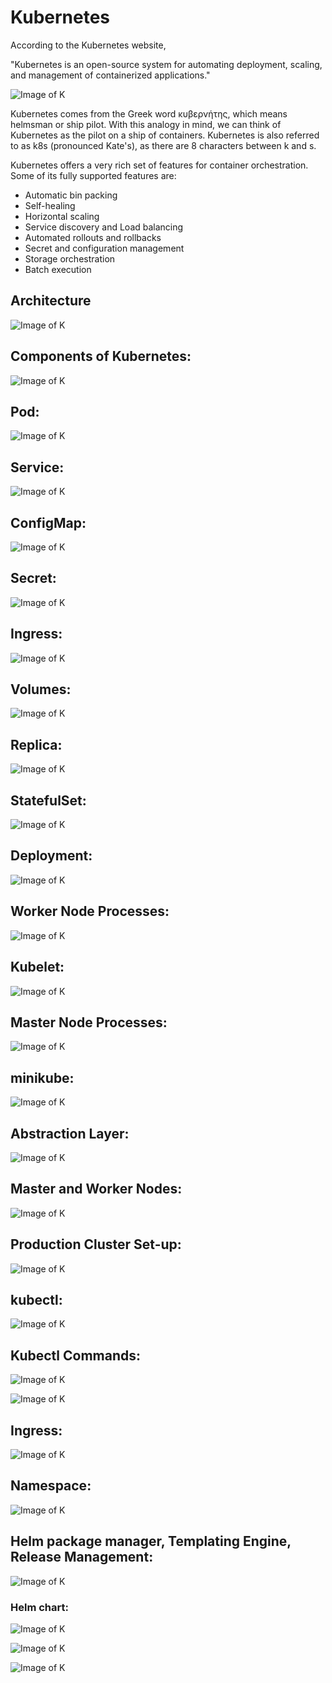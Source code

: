 # Kubernetes

According to the Kubernetes website,

"Kubernetes is an open-source system for automating deployment, scaling, and management of containerized applications."


![Image of K](https://github.com/IamVigneshC/Kubernetes/blob/main/Resources/kubernetes-logo.png)


Kubernetes comes from the Greek word κυβερνήτης, which means helmsman or ship pilot. With this analogy in mind, we can think of Kubernetes as the pilot on a ship of containers. Kubernetes is also referred to as k8s (pronounced Kate's), as there are 8 characters between k and s.

Kubernetes offers a very rich set of features for container orchestration. Some of its fully supported features are:

- Automatic bin packing
- Self-healing
- Horizontal scaling
- Service discovery and Load balancing
- Automated rollouts and rollbacks
- Secret and configuration management
- Storage orchestration
- Batch execution

## Architecture

![Image of K](https://github.com/IamVigneshC/Kubernetes/blob/main/Resources/kub.svg)

## Components of Kubernetes:

![Image of K](https://github.com/IamVigneshC/Kubernetes/blob/main/01%20Kubernetes%20Components.PNG)


## Pod:

![Image of K](https://github.com/IamVigneshC/Kubernetes/blob/main/02%20Pod.PNG)


## Service:

![Image of K](https://github.com/IamVigneshC/Kubernetes/blob/main/03%20Service.PNG)


## ConfigMap:

![Image of K](https://github.com/IamVigneshC/Kubernetes/blob/main/04%20ConfigMap.PNG)


## Secret:

![Image of K](https://github.com/IamVigneshC/Kubernetes/blob/main/05%20Secret.PNG)


## Ingress:

![Image of K](https://github.com/IamVigneshC/Kubernetes/blob/main/06%20Ingress.PNG)


## Volumes:

![Image of K](https://github.com/IamVigneshC/Kubernetes/blob/main/07%20Volumes.PNG)


## Replica:

![Image of K](https://github.com/IamVigneshC/Kubernetes/blob/main/08%20Replica.PNG)


## StatefulSet:

![Image of K](https://github.com/IamVigneshC/Kubernetes/blob/main/09%20StatefulSet.PNG)


## Deployment:

![Image of K](https://github.com/IamVigneshC/Kubernetes/blob/main/10%20Deployment.PNG)


## Worker Node Processes:

![Image of K](https://github.com/IamVigneshC/Kubernetes/blob/main/11%20Worker%20Node%20Processes.PNG)


## Kubelet:

![Image of K](https://github.com/IamVigneshC/Kubernetes/blob/main/12%20Kubelet.PNG)


## Master Node Processes:

![Image of K](https://github.com/IamVigneshC/Kubernetes/blob/main/13%20Master%20Node%20Processes.PNG)


## minikube:

![Image of K](https://github.com/IamVigneshC/Kubernetes/blob/main/14%20minikube.PNG)



## Abstraction Layer:

![Image of K](https://github.com/IamVigneshC/Kubernetes/blob/main/AbstractionLayers.png)


## Master and Worker Nodes:

![Image of K](https://github.com/IamVigneshC/Kubernetes/blob/main/MasterandWorkerNodes.png)


## Production Cluster Set-up:

![Image of K](https://github.com/IamVigneshC/Kubernetes/blob/main/ProductionClusterSetup.png)


## kubectl:

![Image of K](https://github.com/IamVigneshC/Kubernetes/blob/main/15%20kubectl.PNG)

## Kubectl Commands:

![Image of K](https://github.com/IamVigneshC/Kubernetes/blob/main/kubectlcommanda1.png)


![Image of K](https://github.com/IamVigneshC/Kubernetes/blob/main/kubectlcommands2.png)


## Ingress:

![Image of K](https://github.com/IamVigneshC/Kubernetes/blob/main/Ingress.png)


## Namespace:

![Image of K](https://github.com/IamVigneshC/Kubernetes/blob/main/Namespace.png)



## Helm package manager, Templating Engine, Release Management:

![Image of K](https://github.com/IamVigneshC/Kubernetes/blob/main/Healmchart2.png)


### Helm chart:

![Image of K](https://github.com/IamVigneshC/Kubernetes/blob/main/Helmchart.png)



![Image of K](https://github.com/IamVigneshC/Kubernetes/blob/main/HelmChart1.png)



![Image of K](https://github.com/IamVigneshC/Kubernetes/blob/main/Helmrelease.png)
